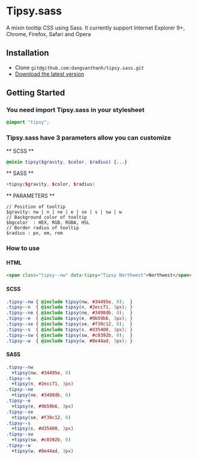 # Tipsy.sass
A mixin tooltip CSS using Sass. It currently support Internet Explorer 9+, Chrome, Firefox, Safari and Opera

## Installation
* Clone ``git@github.com:dangvanthanh/tipsy.sass.git``
* [Download the latest version](https://github.com/dangvanthanh/tipsy.sass/archive/master.zip)

## Getting Started

### You need import Tipsy.sass in your stylesheet

```scss
@import "tipsy";
```

### Tipsy.sass have 3 parameters allow you can customize

** SCSS **

```scss
@mixin tipsy($gravity, $color, $radius) {...}
```

** SASS **

```scss
+tipsy($gravity, $color, $radius)
```

** PARAMETERS **

```
// Position of tooltip
$gravity: nw | n | ne | e | se | s | sw | w
// Background color of tooltip
$bgcolor  : HEX, RGB, RGBA, HSL
// Border radius of tooltip
$radius : px, em, rem
```

### How to use

#### HTML

```html
<span class="tipsy--nw" data-tipsy="Tipsy Northwest">Northwest</span>
```

#### SCSS

```scss
.tipsy--nw { @include tipsy(nw, #34495e, 0);  }
.tipsy--n  { @include tipsy(n, #2ecc71, 3px); }
.tipsy--ne { @include tipsy(ne, #3498db, 0);  }
.tipsy--e  { @include tipsy(e, #9b59b6, 3px); }
.tipsy--se { @include tipsy(se, #f39c12, 0);  }
.tipsy--s  { @include tipsy(s, #d35400, 3px); }
.tipsy--sw { @include tipsy(sw, #c0392b, 0);  }
.tipsy--w  { @include tipsy(w, #8e44ad, 3px); }
```

#### SASS

```sass
.tipsy--nw
  +tipsy(nw, #34495e, 0)
.tipsy--n
  +tipsy(n, #2ecc71, 3px)
.tipsy--ne
  +tipsy(ne, #3498db, 0)
.tipsy--e
  +tipsy(e, #9b59b6, 3px)
.tipsy--se
  +tipsy(se, #f39c12, 0)
.tipsy--s
  +tipsy(s, #d35400, 3px)
.tipsy--sw
  +tipsy(sw, #c0392b, 0)
.tipsy--w
  +tipsy(w, #8e44ad, 3px)
```